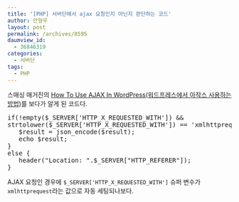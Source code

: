```yaml
---
title: '[PHP] 서버단에서 ajax 요청인지 아닌지 판단하는 코드'
author: 안형우
layout: post
permalink: /archives/8595
daumview_id:
  - 36846319
categories:
  - 서버단
tags:
  - PHP
---
```

스매싱 매거진의 [How To Use AJAX In WordPress(워드프레스에서 아작스 사용하는 방법)][1]를 보다가 알게 된 코드다.

<pre class="brush: php; gutter: true; first-line: 1; highlight: []; html-script: false">if(!empty($_SERVER[&#039;HTTP_X_REQUESTED_WITH&#039;]) && 
strtolower($_SERVER[&#039;HTTP_X_REQUESTED_WITH&#039;]) == &#039;xmlhttprequest&#039;) {
   $result = json_encode($result);
   echo $result;
}
else {
   header("Location: ".$_SERVER["HTTP_REFERER"]);
}</pre>

AJAX 요청인 경우에 `$_SERVER['HTTP_X_REQUESTED_WITH']` 슈퍼 변수가 `xmlhttprequest`라는 값으로 자동 세팅되나보다.

 [1]: http://wp.smashingmagazine.com/2011/10/18/how-to-use-ajax-in-wordpress/
